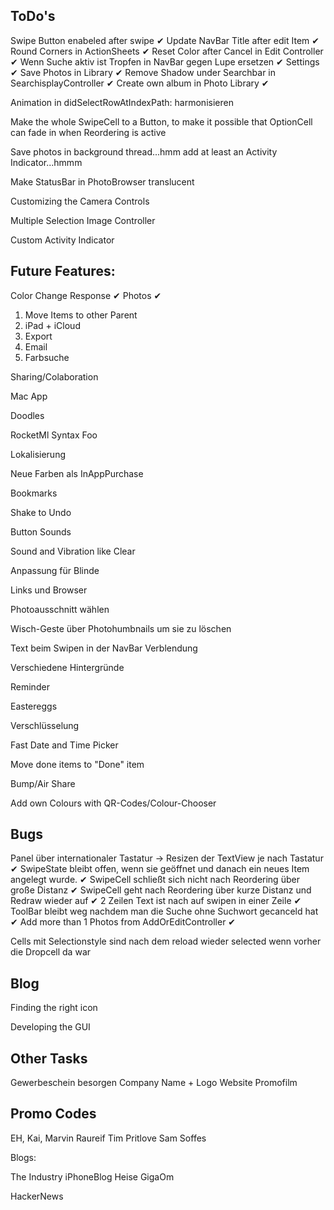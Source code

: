 ToDo's
--------------------------------------------
Swipe Button enabeled after swipe ✔
Update NavBar Title after edit Item ✔
Round Corners in ActionSheets ✔
Reset Color after Cancel in Edit Controller ✔
Wenn Suche aktiv ist Tropfen in NavBar gegen Lupe ersetzen ✔
Settings ✔
Save Photos in Library ✔
Remove Shadow under Searchbar in SearchisplayController ✔
Create own album in Photo Library ✔

Animation in didSelectRowAtIndexPath: harmonisieren

Make the whole SwipeCell to a Button, to make it possible that OptionCell can fade in when Reordering is active

Save photos in background thread...hmm add at least an Activity Indicator...hmmm

Make StatusBar in PhotoBrowser translucent

Customizing the Camera Controls

Multiple Selection Image Controller

Custom Activity Indicator



Future Features:
--------------------------------------------
Color Change Response ✔
Photos ✔


1. Move Items to other Parent
2. iPad + iCloud
3. Export
4. Email
5. Farbsuche

Sharing/Colaboration

Mac App

Doodles

RocketMl Syntax Foo

Lokalisierung

Neue Farben als InAppPurchase

Bookmarks

Shake to Undo

Button Sounds

Sound and Vibration like Clear

Anpassung für Blinde

Links und Browser

Photoausschnitt wählen

Wisch-Geste über Photohumbnails um sie zu löschen

Text beim Swipen in der NavBar Verblendung

Verschiedene Hintergründe

Reminder

Eastereggs

Verschlüsselung

Fast Date and Time Picker

Move done items to "Done" item

Bump/Air Share

Add own Colours with QR-Codes/Colour-Chooser


Bugs
--------------------------------------------
Panel über internationaler Tastatur -> Resizen der TextView je nach Tastatur ✔
SwipeState bleibt offen, wenn sie geöffnet und danach ein neues Item angelegt wurde. ✔
SwipeCell schließt sich nicht nach Reordering über große Distanz ✔
SwipeCell geht nach Reordering über kurze Distanz und Redraw wieder auf ✔
2 Zeilen Text ist nach auf swipen in einer Zeile ✔
ToolBar bleibt weg nachdem man die Suche ohne Suchwort gecanceld hat ✔
Add more than 1 Photos from AddOrEditController ✔

Cells mit Selectionstyle sind nach dem reload wieder selected wenn vorher die Dropcell da war


Blog
--------------------------------------------
Finding the right icon

Developing the GUI


Other Tasks
--------------------------------------------
Gewerbeschein besorgen
Company Name + Logo
Website
Promofilm

Promo Codes
--------------------------------------------
EH, Kai, Marvin
Raureif
Tim Pritlove
Sam Soffes

Blogs:


The Industry
iPhoneBlog
Heise
GigaOm

HackerNews










